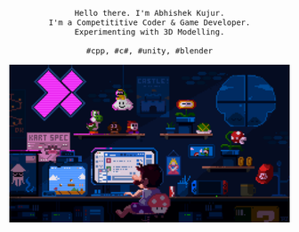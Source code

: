 <p align="center">
  <samp>
    Hello there. I'm Abhishek Kujur.
    <br />
    I'm a Competititive Coder & Game Developer.
    <br />
    Experimenting with 3D Modelling.
    <br />
    <br />
    #cpp, #c#, #unity, #blender
  </samp>
  <br />
  <br />
  <img
    align="center"
    src="https://github.com/NewCyberGypsy/NewCyberGypsy/blob/main/preview.gif"
    width="680"
  />
</p>
